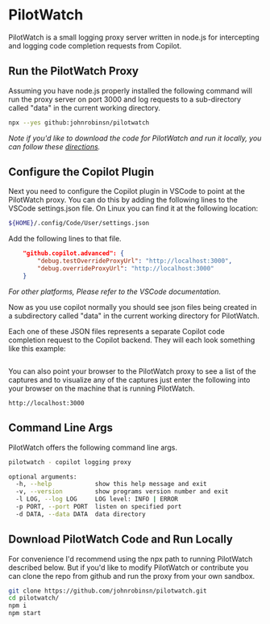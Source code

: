 # PilotWatch

PilotWatch is a small logging proxy server written in node.js for intercepting and logging code completion requests from Copilot.

## Run the PilotWatch Proxy
Assuming you have node.js properly installed the following command will run the proxy server on port 3000 and log requests to a sub-directory called "data" in the current working directory.

```bash
npx --yes github:johnrobinsn/pilotwatch
```
_Note if you'd like to download the code for PilotWatch and run it locally, you can follow these [directions](#Download-PilotWatch-Code-and-Run-Locally)._

## Configure the Copilot Plugin
Next you need to configure the Copilot plugin in VSCode to point at the PilotWatch proxy.  You can do this by adding the following lines to the VSCode settings.json file.  On Linux you can find it at the following location:

```bash
${HOME}/.config/Code/User/settings.json
```
Add the following lines to that file.
```json
    "github.copilot.advanced": {
        "debug.testOverrideProxyUrl": "http://localhost:3000",
        "debug.overrideProxyUrl": "http://localhost:3000"
    }
```
_For other platforms, Please refer to the VSCode documentation._

Now as you use copilot normally you should see json files being created in a subdirectory called "data" in the current working directory for PilotWatch.

Each one of these JSON files represents a separate Copilot code completion request to the Copilot backend.  They will each look something like this example:

```JSON

```

You can also point your browser to the PilotWatch proxy to see a list of the captures and to visualize any of the captures just enter the following into your browser on the machine that is running PilotWatch.

```
http://localhost:3000
```


## Command Line Args

PilotWatch offers the following command line args.

```bash
pilotwatch - copilot logging proxy

optional arguments:
  -h, --help            show this help message and exit
  -v, --version         show programs version number and exit
  -l LOG, --log LOG     LOG level: INFO | ERROR
  -p PORT, --port PORT  listen on specified port
  -d DATA, --data DATA  data directory
```

## Download PilotWatch Code and Run Locally

For convenience I'd recommend using the npx path to running PilotWatch described below.  But if you'd like to modify PilotWatch or contribute you can clone the repo from github and run the proxy from your own sandbox.

```bash
git clone https://github.com/johnrobinsn/pilotwatch.git
cd pilotwatch/
npm i
npm start
```